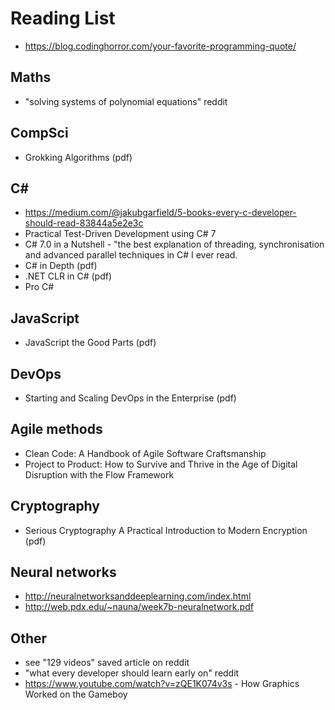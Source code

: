 # Reading List

- https://blog.codinghorror.com/your-favorite-programming-quote/

## Maths
- "solving systems of polynomial equations" reddit

## CompSci
- Grokking Algorithms (pdf)

## C#
- https://medium.com/@jakubgarfield/5-books-every-c-developer-should-read-83844a5e2e3c
- Practical Test-Driven Development using C# 7
- C# 7.0 in a Nutshell - "the best explanation of threading, synchronisation and advanced parallel techniques in C# I ever read.
- C# in Depth (pdf)
- .NET CLR in C# (pdf)
- Pro C#

## JavaScript
- JavaScript the Good Parts (pdf)

## DevOps
- Starting and Scaling DevOps in the Enterprise (pdf)

## Agile methods
- Clean Code: A Handbook of Agile Software Craftsmanship
- Project to Product: How to Survive and Thrive in the Age of Digital Disruption with the Flow Framework

## Cryptography
- Serious Cryptography A Practical Introduction to Modern Encryption (pdf)

## Neural networks
- http://neuralnetworksanddeeplearning.com/index.html
- http://web.pdx.edu/~nauna/week7b-neuralnetwork.pdf

## Other
- see "129 videos" saved article on reddit
- "what every developer should learn early on" reddit
- https://www.youtube.com/watch?v=zQE1K074v3s - How Graphics Worked on the Gameboy
